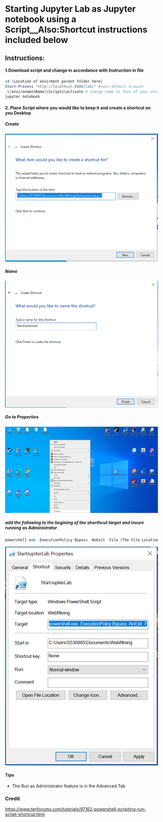# Starting Jupyter Lab as Jupyter notebook using a Script__Also:Shortcut instructions included below

## Instructions:

#### 1.Download script and change in accordance with Instruction in file

```Powershell
cd {Location of envirment parent folder here}
Start-Process "http://localhost:8888/lab/" #uses default browser
.\{environmentName}\Scripts\activate # change name to that of your environment
jupyter notebook
```

#### 2. Place Script where you would like to keep it and create a shortcut on you Desktop
##### Create
![](Short1.PNG)

##### Name
![](Short2.PNG)

##### Go to Properties
![](short3.png)

##### add the following to the begining of the shorthcut target and insure running as Administrator
```Powershell
powershell.exe -ExecutionPolicy Bypass -NoExit -File {The File Location of the script that should have already been there}
```
![](short4.PNG)

#### Tips
- The Run as Administrator feature is in the Advanced Tab



### Credit

https://www.tenforums.com/tutorials/97162-powershell-scripting-run-script-shortcut.html
